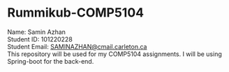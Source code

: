 # Rummikub-COMP5104
 Name: Samin Azhan  
 Student ID: 101220228  
 Student Email: SAMINAZHAN@cmail.carleton.ca  
 This repository will be used for my COMP5104 assignments. I will be using Spring-boot for the back-end.

